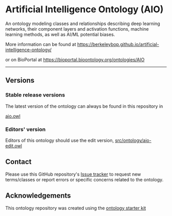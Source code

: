 
# Artificial Intelligence Ontology (AIO)

An ontology modeling classes and relationships describing deep learning networks, their component layers and activation functions, machine learning methods, as well as AI/ML potential biases.

More information can be found at <https://berkeleybop.github.io/artificial-intelligence-ontology/>

or on BioPortal at <https://bioportal.bioontology.org/ontologies/AIO>

----

## Versions

### Stable release versions

The latest version of the ontology can always be found in this repository in

[aio.owl](aio.owl)

### Editors' version

Editors of this ontology should use the edit version, [src/ontology/aio-edit.owl](src/ontology/aio-edit.owl)

## Contact

Please use this GitHub repository's [Issue tracker](https://github.com/turbomam/aio/issues) to request new terms/classes or report errors or specific concerns related to the ontology.

## Acknowledgements

This ontology repository was created using the [ontology starter kit](https://github.com/INCATools/ontology-starter-kit)
